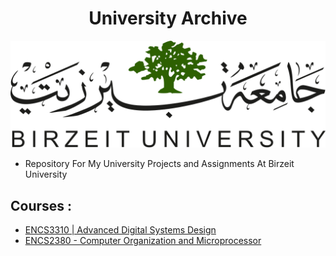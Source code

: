  <H1 align="center" > <strong> University Archive </strong> </H1>
 
   ![](BZU_logo.png)

  - Repository For My University Projects and Assignments At Birzeit University  
## Courses :
 * [ENCS3310 | Advanced Digital Systems Design](https://github.com/Tariq0Odeh/University/tree/main/ENCS3310%20-%20Advanced%20Digital%20Systems%20Design) 
 * [ENCS2380 - Computer Organization and Microprocessor](https://github.com/Tariq0Odeh/University/tree/main/ENCS2380%20-%20Computer%20Organization%20and%20Microprocessor)
